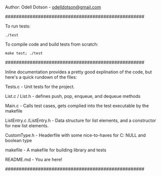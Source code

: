 Author: Odell Dotson  -  odelldotson@gmail.com

###################################################


To run tests:

	./test

To compile code and build tests from scratch:

	make test; ./test


###################################################


Inline documentation provides a pretty good explination of the code, but here's a quick rundown of the files:

Tests.c                         - Unit tests for the project.

List.c / List.h                 - defines push, pop, enqueue, and dequeue methods 

Main.c                          - Calls test cases, gets complied into the test executable by the makefile

ListEntry.c /ListEntry.h        - Data structure for list elements, and a constructor for new list elements.

CustomType.h                    - Headerfile with some nice-to-haves for C: NULL and boolean type

makefile                        - A makefile for building library and tests

README.md                       - You are here!


###################################################
